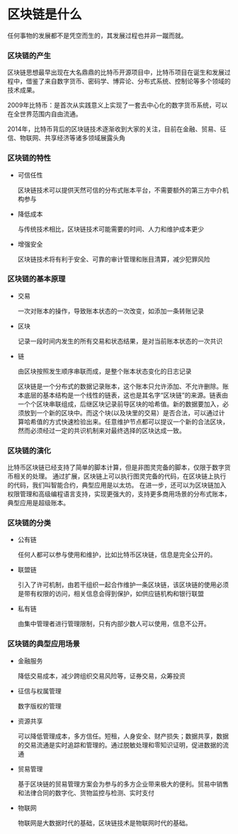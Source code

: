 # 区块链是什么

任何事物的发展都不是凭空而生的，其发展过程也并非一蹴而就。

### 区块链的产生

区块链思想最早出现在大名鼎鼎的比特币开源项目中，比特币项目在诞生和发展过程中，借鉴了来自数字货币、密码学、博弈论、分布式系统、控制论等多个领域的技术成果。

2009年比特币：是首次从实践意义上实现了一套去中心化的数字货币系统，可以在全世界范围内自由流通。

2014年，比特币背后的区块链技术逐渐收到大家的关注，目前在金融、贸易、征信、物联网、共享经济等诸多领域展露头角

### 区块链的特性

- 可信任性

  区块链技术可以提供天然可信的分布式账本平台，不需要额外的第三方中介机构参与	

- 降低成本

  与传统技术相比，区块链技术可能需要的时间、人力和维护成本更少

- 增强安全

  区块链技术将有利于安全、可靠的审计管理和账目清算，减少犯罪风险

### 区块链的基本原理

- 交易

  一次对账本的操作，导致账本状态的一次改变，如添加一条转账记录

- 区块

  记录一段时间内发生的所有交易和状态结果，是对当前账本状态的一次共识

- 链

  由区块按照发生顺序串联而成，是整个账本状态变化的日志记录



  区块链是一个分布式的数据记录账本，这个账本只允许添加、不允许删除。账本底层的基本结构是一个线性的链表，这也是其名字“区块链”的来源。链表由一个个区块串联组成，后继区块记录前导区块的哈希值。新的数据要加入，必须放到一个新的区块中。而这个块(以及块里的交易）是否合法，可以通过计算哈希值的方式快速检验出来。任意维护节点都可以提议一个新的合法区块，然而必须经过一定的共识机制来对最终选择的区块达成一致。

### 区块链的演化

比特币区块链已经支持了简单的脚本计算，但是非图灵完备的脚本，仅限于数字货币相关的处理。
通过扩展，区块链上可以执行图灵完备的代码，在区块链上执行的代码，我们叫智能合约，典型应用是以太坊。
在进一步，还可以为区块链加入权限管理和高级编程语言支持，实现更强大的，支持更多商用场景的分布式账本，典型应用是超级账本。

### 区块链的分类

- 公有链

  任何人都可以参与使用和维护，比如比特币区块链，信息是完全公开的。

- 联盟链

  引入了许可机制，由若干组织一起合作维护一条区块链，该区块链的使用必须是带有权限的访问，相关信息会得到保护，如供应链机构和银行联盟		

- 私有链

  由集中管理者进行管理限制，只有内部少数人可以使用，信息不公开。

### 区块链的典型应用场景

- 金融服务

  降低交易成本，减少跨组织交易风险等，证券交易，众筹投资

- 征信与权属管理

  数字版权的管理

- 资源共享

  可以降低管理成本，多方信任。短租，人身安全、财产损失；数据共享，数据的交易流通是实时追踪和管理的。通过脱敏处理和零知识证明，促进数据的流通

- 贸易管理

  基于区块链的贸易管理方案会为参与的多方企业带来极大的便利。贸易中销售和法律合同的数字化、货物监控与检测、实时支付

- 物联网

  物联网是大数据时代的基础，区块链技术是物联网时代的基础。